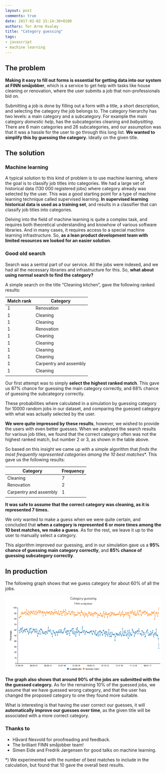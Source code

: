 ```yaml
---
layout: post
comments: true
date: 2017-02-02 15:14:30+0100
authors: Tor Arne Kvaløy
title: "Category guessing"
tags:
- javascript
- machine learning
---
```


## The problem
**Making it easy to fill out forms is essential for getting data into our system at FINN småjobber**, which is a service to get help with tasks like house cleaning or renovation, where the user submits a job that non-professionals bid on.

Submitting a job is done by filling out a form with a title, a short description, and selecting the category the job belongs to. The category hierarchy has two levels: a main category and a subcategory. For example the main category *domestic help*, has the subcategories cleaning and *babysitting*. There are 6 main categories and 26 subcategories, and our assumption was that it was a hassle for the user to go through this long list. **We wanted to simplify this by guessing the category.** Ideally on the given title.


## The solution

### Machine learning
A typical solution to this kind of problem is to use machine learning, where the goal is to classify job titles into categories. We had a large set of historical data (130 000 registered jobs) where category already was selected by the user. This was a good starting point for a type of machine learning technique called supervised learning. **In supervised learning historical data is used as a training set**, and results in a classifier that can classify job titles into categories. 

Delving into the field of machine learning is quite a complex task, and requires both theoretical  understanding and knowhow of various software libraries. And in many cases, it requires access to a special machine learning infrastructure. So, **as a lean product development team with limited resources we looked for an easier solution**.

### Good old search

Search was a sentral part of our service. All the jobs were indexed, and we had all the necessary libraries and infrastructure for this. So, **what about using normal search to find the category?**

A simple search on the title “Cleaning kitchen”, gave the following ranked results:


| Match rank | Category|
|-|-----|
|1|Renovation|
|1|Cleaning|
|1|Cleaning|
|1|Renovation|
|1|Cleaning|
|1|Cleaning|
|1|Cleaning|
|1|Cleaning|
|1|Carpentry and assembly|
|1|Cleaning|
|||

Our first attempt was to simply **select the highest ranked match**. This gave us 87% chance for guessing the main category correctly, and 68% chance of guessing the subcategory correctly. 

These probabilities where calculated in a simulation by guessing category for 10000 random jobs in our dataset, and comparing the guessed category with what was actually selected by the user.

**We were quite impressed by these results**, however, we wished to provide the users with even better guesses. When we analysed the search results for various job titles, we found that the correct category often was not the highest ranked match, but number 2 or 3, as shown in the table above.

So based on this insight we came up with a simple algorithm that **finds the most frequently represented categories among the 10* best matches**. This gave us the following results:


|Category|Frequency|
|--------|---------|
|Cleaning|	7|
|Renovation|	2|
|Carpentry and assembly|	1|
|||

**It was safe to assume that the correct category was cleaning, as it is represented 7 times.** 

We only wanted to make a guess when we were quite certain, and concluded that **when a category is represented 6 or more times among the 10 best matches, we make a guess**. As for the rest, we leave it up to the user to manually select a category. 

This algorithm improved our guessing, and in our simulation gave us a **95% chance of guessing main category correctly**, and **85% chance of guessing subcategory correctly**.

## In production

The following graph shows that we guess category for about 60% of all the jobs.  


![Success matches in production](/images/2017-02-02-category-guessing/production.png "Success matches in production")


**The graph also shows that around 90% of the jobs are submitted with the the guessed category.** As for the remaining 10% of the guessed jobs, we assume that we have guessed wrong category, and that the user has changed the proposed category to one they found more suitable.

What is interesting is that having the user correct our guesses, it will **automatically improve our guesses over time**, as the given title will be associated with a more correct category.




### Thanks to 
- Håvard Nesvold for proofreading and feedback. 
- The brilliant FINN småjobber team!
- Simen Eide and Fredrik Jørgensen for good talks on machine learning.


*) We experimented with the number of best matches to include in the calculation, but found that 10 gave the overall best results. 
